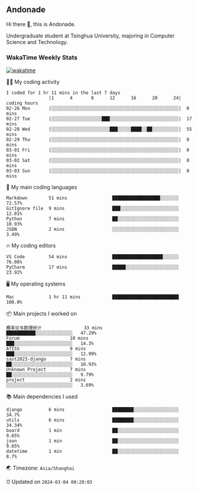 ## Andonade

Hi there 👋, this is Andonade.

Undergraduate student at Tsinghua University, majoring in Computer Science and Technology.

### WakaTime Weekly Stats

[![wakatime](https://wakatime.com/badge/user/018bd8cc-ca3d-4a3e-a11d-74879d0e0c99.svg)](https://wakatime.com/@018bd8cc-ca3d-4a3e-a11d-74879d0e0c99)

🧑‍💻 My coding activity 

```text
I coded for 1 hr 11 mins in the last 7 days
          		|1      4       8      12      16      20      24|	coding hours
02-26 Mon		|░░░░░░░░░░░░░░░░░░░░░░░░░░░░░░░░░░░░░░░░░░░░░░░░|	0 mins
02-27 Tue		|░░░░░░░░░░░░░░░░░░░███░░░░░░░░░░░░░░░░░░░░░░░░░░|	17 mins
02-28 Wed		|░░░░░░░░░░░░░░░░░░░░░░███░░░░░████░░██░░░░░░░░░░|	55 mins
02-29 Thu		|░░░░░░░░░░░░░░░░░░░░░░░░░░░░░░░░░░░░░░░░░░░░░░░░|	0 mins
03-01 Fri		|░░░░░░░░░░░░░░░░░░░░░░░░░░░░░░░░░░░░░░░░░░░░░░░░|	0 mins
03-02 Sat		|░░░░░░░░░░░░░░░░░░░░░░░░░░░░░░░░░░░░░░░░░░░░░░░░|	0 mins
03-03 Sun		|░░░░░░░░░░░░░░░░░░░░░░░░░░░░░░░░░░░░░░░░░░░░░░░░|	0 mins
```

🌱 My main coding languages 

```text
Markdown       	51 mins             	██████████████████░░░░░░░	72.57%
GitIgnore file 	9 mins              	███░░░░░░░░░░░░░░░░░░░░░░	12.81%
Python         	7 mins              	██░░░░░░░░░░░░░░░░░░░░░░░	10.93%
JSON           	2 mins              	░░░░░░░░░░░░░░░░░░░░░░░░░	3.49%
```

🔥 My coding editors 

```text
VS Code        	54 mins             	███████████████████░░░░░░	76.08%
PyCharm        	17 mins             	█████░░░░░░░░░░░░░░░░░░░░	23.92%
```

🖥️ My operating systems 

```text
Mac            	1 hr 11 mins        	█████████████████████████	100.0%
```

📦 Main projects I worked on 

```text
概率论与数理统计            	33 mins             	███████████░░░░░░░░░░░░░░	47.29%
Forum               	10 mins             	███░░░░░░░░░░░░░░░░░░░░░░	14.3%
ATISS               	9 mins              	███░░░░░░░░░░░░░░░░░░░░░░	12.99%
sast2023-django     	7 mins              	██░░░░░░░░░░░░░░░░░░░░░░░	10.93%
Unknown Project     	7 mins              	██░░░░░░░░░░░░░░░░░░░░░░░	9.79%
project             	2 mins              	░░░░░░░░░░░░░░░░░░░░░░░░░	3.69%
```

📚 Main dependencies I used 

```text
django         	6 mins              	████████░░░░░░░░░░░░░░░░░	34.7%
utils          	6 mins              	████████░░░░░░░░░░░░░░░░░	34.34%
board          	1 min               	██░░░░░░░░░░░░░░░░░░░░░░░	9.65%
json           	1 min               	██░░░░░░░░░░░░░░░░░░░░░░░	9.65%
datetime       	1 min               	██░░░░░░░░░░░░░░░░░░░░░░░	8.7%
```

🌏 Timezone: `Asia/Shanghai`

⏰ Updated on `2024-03-04 00:20:03`